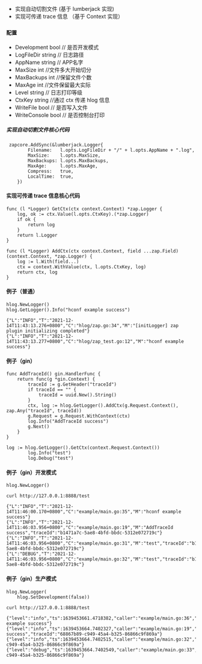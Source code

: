 - 实现自动切割文件 (基于 lumberjack 实现)
- 实现可传递 trace 信息 （基于 Context 实现）

###   

#### 配置

- Development bool // 是否开发模式
- LogFileDir string // 日志路径
- AppName string // APP名字
- MaxSize int //文件多大开始切分
- MaxBackups int //保留文件个数
- MaxAge int //文件保留最大实际
- Level string // 日志打印等级
- CtxKey string //通过 ctx 传递 hlog 信息
- WriteFile bool // 是否写入文件
- WriteConsole bool // 是否控制台打印

##### 实现自动切割文件核心代码

```base
 zapcore.AddSync(&lumberjack.Logger{
		Filename:   l.opts.LogFileDir + "/" + l.opts.AppName + ".log",
		MaxSize:    l.opts.MaxSize,
		MaxBackups: l.opts.MaxBackups,
		MaxAge:     l.opts.MaxAge,
		Compress:   true,
		LocalTime:  true,
	})
```

#### 实现可传递 trace 信息核心代码

```base
func (l *Logger) GetCtx(ctx context.Context) *zap.Logger {
	log, ok := ctx.Value(l.opts.CtxKey).(*zap.Logger)
	if ok {
		return log
	}
	return l.Logger
}

func (l *Logger) AddCtx(ctx context.Context, field ...zap.Field) (context.Context, *zap.Logger) {
	log := l.With(field...)
	ctx = context.WithValue(ctx, l.opts.CtxKey, log)
	return ctx, log
}
```

#### 例子（普通）

```base
hlog.NewLogger()
hlog.GetLogger().Info("hconf example success")

{"L":"INFO","T":"2021-12-14T11:43:13.276+0800","C":"hlog/zap.go:34","M":"[initLogger] zap plugin initializing completed"}
{"L":"INFO","T":"2021-12-14T11:43:13.277+0800","C":"hlog/zap_test.go:12","M":"hconf example success"}
```

#### 例子（gin）

```base
func AddTraceId() gin.HandlerFunc {
	return func(g *gin.Context) {
		traceId := g.GetHeader("traceId")
		if traceId == "" {
			traceId = uuid.New().String()
		}
		ctx, log := hlog.GetLogger().AddCtx(g.Request.Context(), zap.Any("traceId", traceId))
		g.Request = g.Request.WithContext(ctx)
		log.Info("AddTraceId success")
		g.Next()
	}
}

log := hlog.GetLogger().GetCtx(context.Request.Context())
		log.Info("test")
		log.Debug("test")	
```

#### 例子（gin）开发模式

```base	
hlog.NewLogger()	

curl http://127.0.0.1:8888/test

{"L":"INFO","T":"2021-12-14T11:46:00.170+0800","C":"example/main.go:35","M":"hconf example success"}
{"L":"INFO","T":"2021-12-14T11:46:03.956+0800","C":"example/main.go:19","M":"AddTraceId success","traceId":"b1471a7c-5ae8-4bfd-bbdc-5312e072719c"}
{"L":"INFO","T":"2021-12-14T11:46:03.956+0800","C":"example/main.go:31","M":"test","traceId":"b1471a7c-5ae8-4bfd-bbdc-5312e072719c"}
{"L":"DEBUG","T":"2021-12-14T11:46:03.956+0800","C":"example/main.go:32","M":"test","traceId":"b1471a7c-5ae8-4bfd-bbdc-5312e072719c"}
```

#### 例子（gin）生产模式

```base
hlog.NewLogger(
	hlog.SetDevelopment(false))

curl http://127.0.0.1:8888/test
	
{"level":"info","ts":1639453661.4718382,"caller":"example/main.go:36","msg":"hconf example success"}
{"level":"info","ts":1639453664.7402327,"caller":"example/main.go:19","msg":"AddTraceId success","traceId":"68867b89-c949-45a4-b325-86866c9f869a"}
{"level":"info","ts":1639453664.7402515,"caller":"example/main.go:32","msg":"test","traceId":"68867b89-c949-45a4-b325-86866c9f869a"}
{"level":"debug","ts":1639453664.7402549,"caller":"example/main.go:33","msg":"test","traceId":"68867b89-c949-45a4-b325-86866c9f869a"}
		
```
